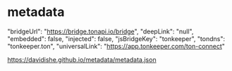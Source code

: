 # metadata


  "bridgeUrl": "https://bridge.tonapi.io/bridge",
  "deepLink": "null",
  "embedded": false,
  "injected": false,
  "jsBridgeKey": "tonkeeper",
  "tondns": "tonkeeper.ton",
  "universalLink": "https://app.tonkeeper.com/ton-connect"


  https://davidishe.github.io/metadata/metadata.json